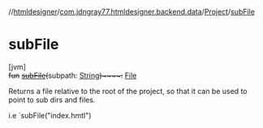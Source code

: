 //[htmldesigner](../../../index.md)/[com.jdngray77.htmldesigner.backend.data](../index.md)/[Project](index.md)/[subFile](sub-file.md)

# subFile

[jvm]\
~~fun~~ [~~subFile~~](sub-file.md)~~(~~subpath: [String](https://kotlinlang.org/api/latest/jvm/stdlib/kotlin/-string/index.html)~~)~~~~:~~ [File](https://docs.oracle.com/javase/8/docs/api/java/io/File.html)

Returns a file relative to the root of the project, so that it can be used to point to sub dirs and files.

i.e `subFile(&quot;index.hmtl&quot;)
